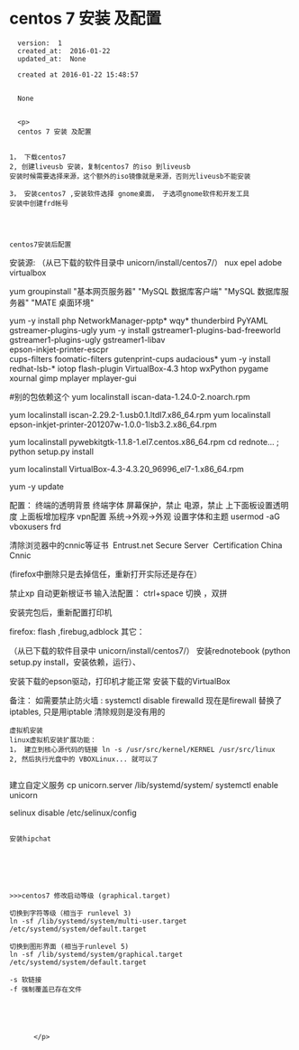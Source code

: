 
  # centos 7 安装 及配置

      version:  1
      created_at:  2016-01-22
      updated_at:  None

      created at 2016-01-22 15:48:57 


      None


      <p>
      centos 7 安装 及配置

~~~~~~~~~~~~~~~~~~~~~~~~~~~~~~~~~

1， 下载centos7 
2, 创建liveusb 安装，复制centos7 的iso 到liveusb
安装时候需要选择来源，这个额外的iso镜像就是来源，否则光liveusb不能安装

3， 安装centos7 ,安装软件选择 gnome桌面， 子选项gnome软件和开发工具 
安装中创建frd帐号




centos7安装后配置

~~~~~~~~~~~~~~~~~~~~~~~~~~~~~~~~~
安装源: （从已下载的软件目录中 unicorn/install/centos7/） 
nux
epel
adobe
virtualbox

yum groupinstall "基本网页服务器" "MySQL 数据库客户端" "MySQL 数据库服务器" "MATE 桌面环境"



yum -y install php NetworkManager-pptp* wqy* thunderbird  PyYAML gstreamer-plugins-ugly 
yum -y install gstreamer1-plugins-bad-freeworld gstreamer1-plugins-ugly gstreamer1-libav \
epson-inkjet-printer-escpr \
cups-filters foomatic-filters gutenprint-cups audacious* 
yum -y install redhat-lsb-* iotop flash-plugin VirtualBox-4.3 htop wxPython pygame xournal gimp mplayer mplayer-gui

#别的包依赖这个
yum localinstall iscan-data-1.24.0-2.noarch.rpm 

yum localinstall iscan-2.29.2-1.usb0.1.ltdl7.x86_64.rpm 
yum localinstall epson-inkjet-printer-201207w-1.0.0-1lsb3.2.x86_64.rpm 

yum localinstall pywebkitgtk-1.1.8-1.el7.centos.x86_64.rpm 
cd rednote... ; python setup.py install


yum localinstall VirtualBox-4.3-4.3.20_96996_el7-1.x86_64.rpm 



yum -y update













配置：
终端的透明背景
终端字体
屏幕保护，禁止
电源，禁止
上下面板设置透明度
上面板增加程序
vpn配置
系统->外观->外观 设置字体和主题
usermod -aG vboxusers frd 

清除浏览器中的cnnic等证书
 Entrust.net Secure Server  Certification 
China
Cnnic

(firefox中删除只是去掉信任，重新打开实际还是存在）

禁止xp 自动更新根证书
输入法配置： ctrl+space 切换 ，双拼

安装完包后，重新配置打印机

firefox: flash ,firebug,adblock
其它：

（从已下载的软件目录中 unicorn/install/centos7/） 
安装rednotebook (python setup.py install，安装依赖，运行）、


安装下载的epson驱动，打印机才能正常
安装下载的VirtualBox


备注：
如需要禁止防火墙 : systemctl disable firewalld 
现在是firewall 替换了 iptables, 只是用iptable 清除规则是没有用的



~~~~~~~~~~~~~~~~~~~~~~~~~~~~~~~~~
虚拟机安装
linux虚拟机安装扩展功能：
1， 建立到核心源代码的链接 ln -s /usr/src/kernel/KERNEL /usr/src/linux 
2, 然后执行光盘中的 VBOXLinux... 就可以了


~~~~~~~~~~~~~~~~~~~~~~~~~~~~~~~~~
建立自定义服务
cp unicorn.server /lib/systemd/system/
systemctl enable unicorn

selinux disable
/etc/selinux/config



~~~~~~~~~~~~~~~~~~~~~~~~~~~~~~~~~

安装hipchat






>>>centos7 修改启动等级 (graphical.target) 

切换到字符等级（相当于 runlevel 3) 
ln -sf /lib/systemd/system/multi-user.target /etc/systemd/system/default.target

切换到图形界面 (相当于runlevel 5) 
ln -sf /lib/systemd/system/graphical.target /etc/systemd/system/default.target

-s 软链接
-f 强制覆盖已存在文件





      </p>

  